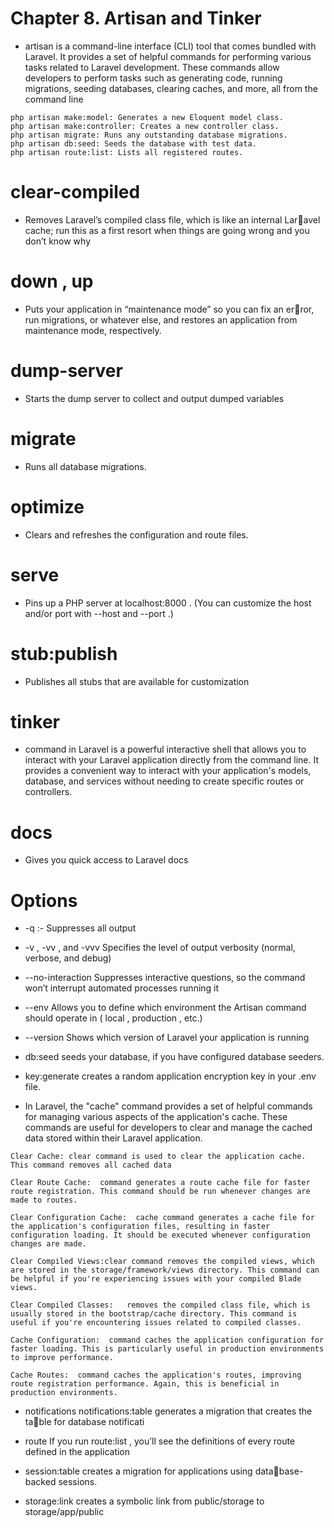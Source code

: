 # Chapter 8. Artisan and Tinker


* artisan is a command-line interface (CLI) tool that comes bundled with Laravel. It provides a set of helpful commands for performing various tasks related to Laravel development. These commands allow developers to perform tasks such as generating code, running migrations, seeding databases, clearing caches, and more, all from the command line


```
php artisan make:model: Generates a new Eloquent model class.
php artisan make:controller: Creates a new controller class.
php artisan migrate: Runs any outstanding database migrations.
php artisan db:seed: Seeds the database with test data.
php artisan route:list: Lists all registered routes.

```
# clear-compiled
* Removes Laravel’s compiled class file, which is like an internal Laravel cache; run this as a first resort when things are going wrong
and you don’t know why

# down , up
* Puts your application in “maintenance mode” so you can fix an error, run migrations, or whatever else, and restores an application
from maintenance mode, respectively.

# dump-server
* Starts the dump server to collect and output dumped variables

# migrate
* Runs all database migrations.

# optimize
* Clears and refreshes the configuration and route files.

# serve
* Pins up a PHP server at localhost:8000 . (You can customize the
host and/or port with --host and --port .)

# stub:publish
* Publishes all stubs that are available for customization

# tinker
* command in Laravel is a powerful interactive shell that allows you to interact with your Laravel application directly from the command line. It provides a convenient way to interact with your application's models, database, and services without needing to create specific routes or controllers.


# docs
* Gives you quick access to Laravel docs



# Options


* -q :- Suppresses all output
* -v , -vv , and -vvv
Specifies the level of output verbosity (normal, verbose, and debug)
* --no-interaction
Suppresses interactive questions, so the command won’t interrupt
automated processes running it
* --env
Allows you to define which environment the Artisan command
should operate in ( local , production , etc.)
* --version
Shows which version of Laravel your application is running


* db:seed seeds your database, if you have configured database
seeders.

* key:generate creates a random application encryption key in
your .env file.

* In Laravel, the "cache" command provides a set of helpful commands for managing various aspects of the application's cache. These commands are useful for developers to clear and manage the cached data stored within their Laravel application.

```
Clear Cache: clear command is used to clear the application cache. This command removes all cached data 

Clear Route Cache:  command generates a route cache file for faster route registration. This command should be run whenever changes are made to routes.

Clear Configuration Cache:  cache command generates a cache file for the application's configuration files, resulting in faster configuration loading. It should be executed whenever configuration changes are made.

Clear Compiled Views:clear command removes the compiled views, which are stored in the storage/framework/views directory. This command can be helpful if you're experiencing issues with your compiled Blade views.

Clear Compiled Classes:   removes the compiled class file, which is usually stored in the bootstrap/cache directory. This command is useful if you're encountering issues related to compiled classes.

Cache Configuration:  command caches the application configuration for faster loading. This is particularly useful in production environments to improve performance.

Cache Routes:  command caches the application's routes, improving route registration performance. Again, this is beneficial in production environments.

```

* notifications
notifications:table generates a migration that creates the table for database notificati


* route
If you run route:list , you’ll see the definitions of every route
defined in the application

* session:table creates a migration for applications using database-backed sessions.
* storage:link creates a symbolic link from public/storage to storage/app/public 






